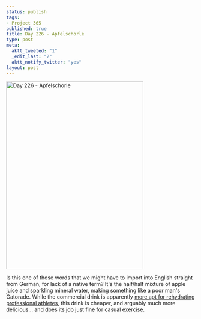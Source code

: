 ```yaml
--- 
status: publish
tags: 
- Project 365
published: true
title: Day 226 - Apfelschorle
type: post
meta: 
  aktt_tweeted: "1"
  _edit_last: "2"
  aktt_notify_twitter: "yes"
layout: post
---
```

<a href="http://www.flickr.com/photos/freeed/6044453434/" title="Day 226 - Apfelschorle by Fred​, on Flickr"><img src="http://farm7.static.flickr.com/6149/6044453434_8cf7727afd.jpg" width="365" height="500" alt="Day 226 - Apfelschorle"/></a>

Is this one of those words that we might have to import into English straight from German, for lack of a native term? It's the half/half mixture of apple juice and sparkling mineral water, making something like a poor man's Gatorade. While the commercial drink is apparently <a href="http://www.ncbi.nlm.nih.gov/pubmed/17693686">more apt for rehydrating professional athletes</a>, this drink is cheaper, and arguably much more delicious... and does its job just fine for casual exercise.
